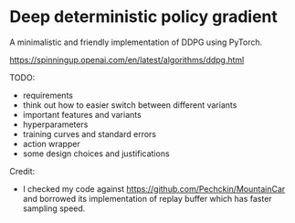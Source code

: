 # Deep deterministic policy gradient
A minimalistic and friendly implementation of DDPG using PyTorch.

https://spinningup.openai.com/en/latest/algorithms/ddpg.html


TODO:
- requirements
- think out how to easier switch between different variants
- important features and variants
- hyperparameters
- training curves and standard errors
- action wrapper
- some design choices and justifications

Credit:
- I checked my code against https://github.com/Pechckin/MountainCar and borrowed its implementation of replay buffer which has faster sampling speed.
